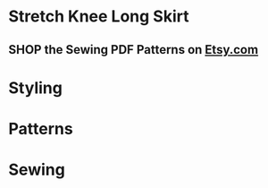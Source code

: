 # Stretch Knee Long Skirt

## SHOP the Sewing PDF Patterns on [Etsy.com](https://www.etsy.com/ca/listing/1180528616/knee-long-stretch-skirt-women-business)

<picture src="Knee Long Skirt_01.jpg" alt="Knee Long Skirt_01"></picture>

<picture src="Knee Long Skirt_02.jpg" alt="Knee Long Skirt_02"></picture>

# Styling

<picture src="Knee Long Skirt_03.jpg" alt="Knee Long Skirt_03"></picture>

<picture src="Knee Long Skirt_04.jpg" alt="Knee Long Skirt_04"></picture>

<picture src="Knee Long Skirt_05.jpg" alt="Knee Long Skirt_05"></picture>

# Patterns

<picture src="Knee Long Skirt_06.jpg" alt="Knee Long Skirt_06"></picture>

<picture src="Knee Long Skirt_07.png" alt="Knee Long Skirt_07"></picture>

# Sewing

<picture src="Knee Long Skirt_08.jpg" alt="Knee Long Skirt_08"></picture>

